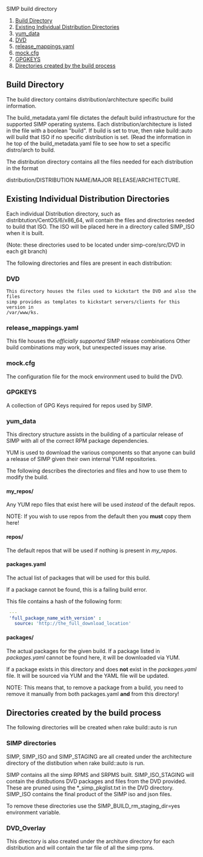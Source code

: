 SIMP build directory

1. [Build Directory](#build-directory)
2. [Existing Individual Distribution Directories](#existing-individual-distribution-directories)
  1. [yum_data](#yum_data)
  2. [DVD](#dvd)
  3. [release_mappings.yaml](#release_mappingsyaml)
  4. [mock.cfg](#mockcfg)
  5. [GPGKEYS](#gpgkeys)
3. [Directories created by the build process](#directories-created-by-the-build-process)


## Build Directory

The build directory contains distribution/architecture specific build information.

The build_metadata.yaml file dictates the default build infrastructure for the
supported SIMP operating systems.  Each distribution/architecture is listed in
the file with a boolean "build".  If build is set to true, then rake build::auto
will build that ISO if no specific distribution is set.  (Read the information in
he top of the build_metadata.yaml file to see how to set a specific distro/arch to build.

The distribution directory contains all the files needed for each distribution in the format

distribution/DISTRIBUTION NAME/MAJOR RELEASE/ARCHITECTURE.


## Existing Individual Distribution Directories

Each individual Distribution directory, such as distribtution/CentOS/6/x86_64,
will contain  the files and directories needed to build that ISO.  The ISO
will be placed here in a directory called SIMP_ISO when it is built.

(Note:  these directories used to be located under simp-core/src/DVD in each git branch)

The following directories and files are present in each distribution:


### DVD
    This directory houses the files used to kickstart the DVD and also the files
    simp provides as templates to kickstart servers/clients for this version in
    /var/www/ks.

### release_mappings.yaml
  This file houses the *officially supported* SIMP release combinations
  Other build combinations may work, but unexpected issues may arise.

### mock.cfg
  The configuration file for the mock environment used to build the DVD.

### GPGKEYS
  A collection of GPG Keys required for repos used by SIMP.

### yum_data
  This directory structure assists in the building of a particular release of
SIMP with all of the correct RPM package dependencies.

YUM is used to download the various components so that anyone can build a
release of SIMP given their own internal YUM repositories.

The following describes the directories and files and how to use them to 
modify the build. 

#### my_repos/

Any YUM repo files that exist here will be used *instead* of the default repos.

NOTE: If you wish to use repos from the default then you **must** copy them here!

#### repos/

The default repos that will be used if nothing is present in *my_repos*.

#### packages.yaml

The actual list of packages that will be used for this build.

If a package cannot be found, this is a failing build error.

This file contains a hash of the following form:

```yaml
 ---
 'full_package_name_with_version' :
   source: 'http://the_full_download_location'
```
#### packages/

The actual packages for the given build.
If a package listed in _packages.yaml_ cannot be found here, it will be
downloaded via YUM.

If a package exists in this directory and does **not** exist in
the _packages.yaml_ file. It will be sourced via YUM and the YAML file will
be updated.

NOTE: This means that, to remove a package from a build, you need to remove it
manually from both packages.yaml **and** from this directory!


## Directories created by the build process

The following directories will be created when rake build::auto is run


### SIMP directories

SIMP, SIMP_ISO and SIMP_STAGING are all created under the architecture
directory of the distibution when rake build::auto is run.

SIMP  contains all the simp RPMS and SRPMS built.
SIMP_ISO_STAGING will contain the distibutions DVD packages
     and files from the DVD provided.  These are pruned using
     the *_simp_pkglist.txt in the DVD directory.
SIMP_ISO contains the final product of the SIMP iso and json
     files.

To remove these directories use the SIMP_BUILD_rm_staging_dir=yes
environment variable.

### DVD_Overlay 

This directory is also created under the architure directory for
each distribution and will contain the tar file of all the simp
rpms.
